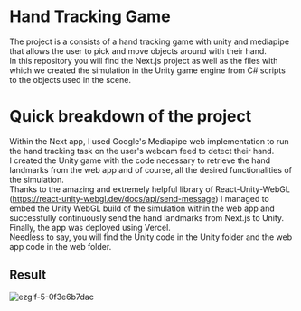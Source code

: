 # Hand Tracking Game
The project is a consists of a hand tracking game with unity and mediapipe that allows the user to pick and move objects around with their hand.  
In this repository you will find the Next.js project as well as the files with which we created the simulation in the Unity game engine from C# scripts to the objects used in the scene.

# Quick breakdown of the project
Within the Next app, I used Google's Mediapipe web implementation to run the hand tracking task on the user's webcam feed to detect their hand.   
I created the Unity game with the code necessary to retrieve the hand landmarks from the web app and of course, all the desired functionalities of the simulation.  
Thanks to the amazing and extremely helpful library of React-Unity-WebGL (https://react-unity-webgl.dev/docs/api/send-message) I managed to embed the Unity WebGL build of the simulation within the web app and successfully continuously send the hand landmarks from Next.js to Unity. Finally, the app was deployed using Vercel.  
Needless to say, you will find the Unity code in the Unity folder and the web app code in the web folder.



## Result

![ezgif-5-0f3e6b7dac](https://github.com/ahmedbenaissa/HandTrackingGame/assets/78700276/d97d015f-2d0b-4235-81b3-e16d3c314551)
